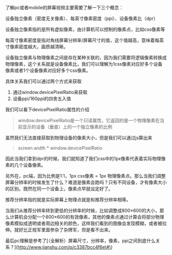了解pc或者mobile的屏幕视频主要需要了解一下三个概念：

设备独立像素（密度无关像素）、每英寸像素密度（ppi）、设备像素比（dpr）

设备独立像素指的是所有虚拟像素，由计算机可以控制的像素点，比如css像素等

每英寸像素密度是指对角线屏幕分辨率/屏幕尺寸的值，这个值越高，意味着每英寸像素密度越大，画质越清晰。

设备独立像素与物理像素之间是存在某种关联的，因为我们需要将逻辑像素转换成物理像素，这个关系就是设备像素比，我们可以理解为1css像素对应好多个设备像素或者1个设备像素对应好多个css像素。

具体关系我们可以通过两个方式来获取

1. 通过window.devicePixelRatio来获取
2. 设备ppi/160ppi的四舍五入值

我们可以看下devicePixelRatio属性的介绍

> window.devicePixelRatio是一个只读属性，它返回的是一个物理像素在当前显示的设备（垂直）上的一个独立像素的比例

虽然我们无法直接获取到物理设备的像素大小，但是我们可以通过js算出来

> screen.width \* window.devicePixelRatio

因此当我们拿到dpr的时候，我们就知道了我们css中的1px像素代表着实际物理像素的几个设备像素。

另外在，pc端，因为比例是1:1，1px css像素 = 1px 物理像素点。那么当我们调整屏幕分辨率的时候发生了什么？难道是像素会跑吗？只有不同设备，才有像素大小的区别。既然在同一个设备上，像素点早就设定好了。

推荐分辨率指的就是实际屏幕上物理点就是和推荐分辨率相等。

当我们从推荐分辨率转到更低的分辨率的时候，比如调整成800×600的大小，那么计算机会分配一个800×600的有效像素，其他的像素点通过计算会将部分物理像素模拟成透明或者周边相关的颜色，这样我们看到的图像会发现模糊，或者被拉伸。就好比正规军里面参杂了杂牌军，但是看不出来。

最后pc理解是参考了\[（全解析）屏幕尺寸，分辨率，像素，ppi之间到底什么关系？\]\(http://www.jianshu.com/p/c3387bcc4f6e\#\)


